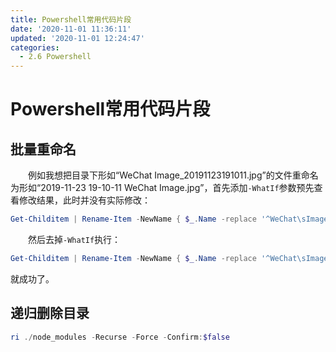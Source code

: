 ```yaml
---
title: Powershell常用代码片段
date: '2020-11-01 11:36:11'
updated: '2020-11-01 12:24:47'
categories:
  - 2.6 Powershell
---
```

# Powershell常用代码片段

## 批量重命名

　　例如我想把目录下形如“WeChat Image_20191123191011.jpg”的文件重命名为形如“2019-11-23 19-10-11 WeChat Image.jpg”，首先添加`-WhatIf`参数预先查看修改结果，此时并没有实际修改：

```powershell
Get-Childitem | Rename-Item -NewName { $_.Name -replace '^WeChat\sImage_(\d{4})(\d{2})(\d{2})(\d{2})(\d{2})(\d{2})\.jpg$', '$1-$2-$3 $4-$5-$6 Wechat Image.jpg' } -WhatIf
```

　　然后去掉`-WhatIf`执行：

```powershell
Get-Childitem | Rename-Item -NewName { $_.Name -replace '^WeChat\sImage_(\d{4})(\d{2})(\d{2})(\d{2})(\d{2})(\d{2})\.jpg$', '$1-$2-$3 $4-$5-$6 Wechat Image.jpg' }
```

就成功了。

## 递归删除目录

```powershell
ri ./node_modules -Recurse -Force -Confirm:$false
```


